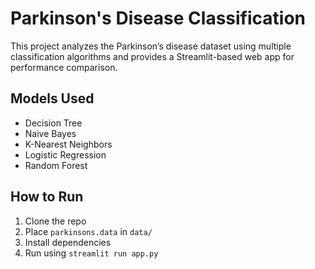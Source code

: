 # Parkinson's Disease Classification

This project analyzes the Parkinson’s disease dataset using multiple classification algorithms and provides a Streamlit-based web app for performance comparison.

## Models Used
- Decision Tree
- Naive Bayes
- K-Nearest Neighbors
- Logistic Regression
- Random Forest

## How to Run
1. Clone the repo
2. Place `parkinsons.data` in `data/`
3. Install dependencies
4. Run using `streamlit run app.py`
